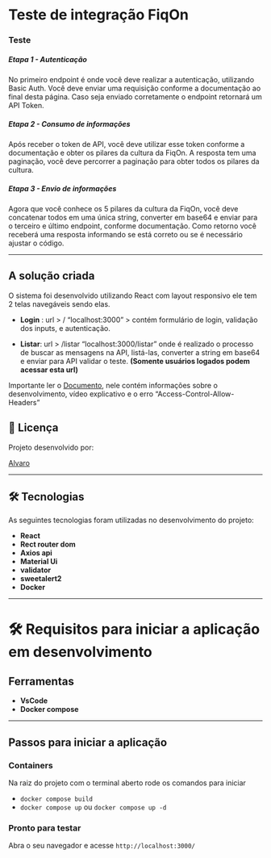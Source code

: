 # Teste de integração FiqOn

### Teste

##### Etapa 1 - Autenticação

No primeiro endpoint é onde você deve realizar a autenticação, utilizando Basic Auth. Você deve enviar uma requisição conforme a documentação ao final desta página. Caso seja enviado corretamente o endpoint retornará um API Token.

##### Etapa 2 - Consumo de informações

Após receber o token de API, você deve utilizar esse token conforme a documentação e obter os pilares da cultura da FiqOn. A resposta tem uma paginação, você deve percorrer a paginação para obter todos os pilares da cultura.

##### Etapa 3 - Envio de informações

Agora que você conhece os 5 pilares da cultura da FiqOn, você deve concatenar todos em uma única string, converter em base64 e enviar para o terceiro e último endpoint, conforme documentação. Como retorno você receberá uma resposta informando se está correto ou se é necessário ajustar o código.

---

## A solução criada

O sistema foi desenvolvido utilizando React com layout responsivo
ele tem 2 telas navegáveis sendo elas.

- **Login** : url > / “localhost:3000” > contém formulário de login, validação dos inputs, e autenticação.

- **Listar**: url > /listar “localhost:3000/listar” onde é realizado o processo de buscar as mensagens na API, listá-las, converter a string em base64 e enviar para API validar o teste. **(Somente usuários logados podem acessar esta url)**

Importante ler o [Documento](https://docs.google.com/document/d/1_DuHRe_vnwDhaybZHuKykgfbFZAdPjAml69lst-S7uo/edit?usp=sharing), nele contém informações sobre o desenvolvimento, vídeo explicativo e o erro “Access-Control-Allow-Headers”

## 📝 Licença

Projeto desenvolvido por:

[Alvaro](https://github.com/alguipires)

---

## 🛠 Tecnologias

As seguintes tecnologias foram utilizadas no desenvolvimento do projeto:

- **React**
- **Rect router dom**
- **Axios api**
- **Material Ui**
- **validator**
- **sweetalert2**
- **Docker**

---

# 🛠 Requisitos para iniciar a aplicação em desenvolvimento

## Ferramentas

- **VsCode**
- **Docker compose**

---

## Passos para iniciar a aplicação

### Containers

Na raiz do projeto com o terminal aberto rode os comandos para iniciar

- `docker compose build`
- `docker compose up` ou `docker compose up -d`

### Pronto para testar

Abra o seu navegador e acesse `http://localhost:3000/`
